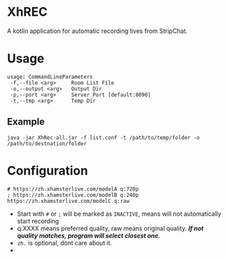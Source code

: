 # XhREC
A kotlin application for automatic recording lives from StripChat.

# Usage

```plain
usage: CommandLineParameters
 -f,--file <arg>     Room List File
 -o,--output <arg>   Output Dir
 -p,--port <arg>     Server Port [default:8090]
 -t,--tmp <arg>      Temp Dir
```
## Example
```shell
java -jar XhRec-all.jar -f list.conf -t /path/to/temp/folder -o /path/to/destnation/folder
```

# Configuration

```plain
# https://zh.xhamsterlive.com/modelA q:720p
; https://zh.xhamsterlive.com/modelB q:240p
https://zh.xhamsterlive.com/modelC q:raw
```
+ Start with `#` or `;` will be marked as `INACTIVE`, means will not automatically start recording
+ q:XXXX means preferred quality, raw means original quality. ***If not quality matches, program will select closest one.***
+ `zh.` is optional, dont care about it.
+ 

